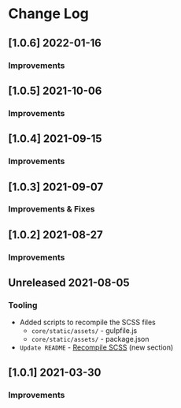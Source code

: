 # Change Log

## [1.0.6] 2022-01-16
### Improvements


## [1.0.5] 2021-10-06 
### Improvements 

## [1.0.4] 2021-09-15 
### Improvements


## [1.0.3] 2021-09-07
### Improvements & Fixes

## [1.0.2] 2021-08-27
### Improvements

## Unreleased 2021-08-05
### Tooling

- Added scripts to recompile the SCSS files
    - `core/static/assets/` - gulpfile.js
    - `core/static/assets/` - package.json
- `Update README` - [Recompile SCSS](https://github.com/app-generator/django-dashboard-volt#recompile-css) (new section)

## [1.0.1] 2021-03-30
### Improvements


